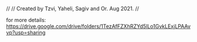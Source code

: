 //
// Created by Tzvi, Yaheli, Sagiv and Or. Aug 2021.
//

for more details:
https://drive.google.com/drive/folders/1TezAfFZXhRZYd5lLo1GvkLExjLPAAvvp?usp=sharing
